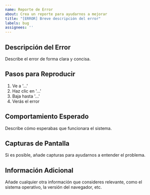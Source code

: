 ```yaml
---
name: Reporte de Error
about: Crea un reporte para ayudarnos a mejorar
title: "[ERROR] Breve descripción del error"
labels: bug
assignees: ''
---
```


## Descripción del Error
Describe el error de forma clara y concisa.

## Pasos para Reproducir
1. Ve a '...'
2. Haz clic en '...'
3. Baja hasta '...'
4. Verás el error

## Comportamiento Esperado
Describe cómo esperabas que funcionara el sistema.

## Capturas de Pantalla
Si es posible, añade capturas para ayudarnos a entender el problema.

## Información Adicional
Añade cualquier otra información que consideres relevante, como el sistema operativo, la versión del navegador, etc.
